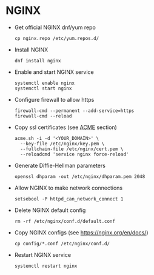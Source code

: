 # NGINX

- Get official NGINX dnf/yum repo

  ``` shell
  cp nginx.repo /etc/yum.repos.d/
  ```

- Install NGINX

  ``` shell
  dnf install nginx
  ```

- Enable and start NGINX service

  ```shell
  systemctl enable nginx
  systemctl start nginx
  ```

- Configure firewall to allow https

  ``` shell
  firewall-cmd --permanent --add-service=https
  firewall-cmd --reload
  ```

- Copy ssl certificates (see [ACME](../acme) section)

  ``` shell
  acme.sh -i -d '<YOUR_DOMAIN>' \
    --key-file /etc/nginx/key.pem \
    --fullchain-file /etc/nginx/cert.pem \
    --reloadcmd 'service nginx force-reload'
  ```

- Generate Diffie-Hellman parameters

  ``` shell
  openssl dhparam -out /etc/nginx/dhparam.pem 2048
  ```

- Allow NGINX to make network connections

  ``` shell
  setsebool -P httpd_can_network_connect 1
  ```

- Delete NGINX default config

  ``` shell
  rm -rf /etc/nginx/conf.d/default.conf
  ```

- Copy NGINX configs (see <https://nginx.org/en/docs/>)

  ``` shell
  cp config/*.conf /etc/nginx/conf.d/
  ```

- Restart NGINX service

  ```shell
  systemctl restart nginx
  ```
